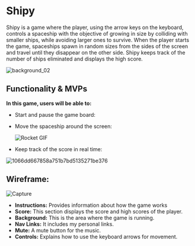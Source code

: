 Shipy
=========
Shipy is a game where the player, using the arrow keys on the keyboard, controls a spaceship with the objective of growing in size by colliding with smaller ships, while avoiding larger ones to survive. When the player starts the game, spaceships spawn in random sizes from the sides of the screen and travel until they disappear on the other side. Shipy keeps track of the number of ships eliminated and displays the high score.

![background_02](https://github.com/Rafa-Camp04/Shipy/assets/161013936/daecc79f-b4a1-400e-9da4-5f03b91846e4)

Functionality & MVPs
----------------------
__In this game, users will be able to:__

* Start and pause the game board:



* Move the spaceship around the screen:

  ![Rocket  GIF](https://github.com/Rafa-Camp04/Shipy/assets/161013936/3bcebcd2-7e3f-40bb-b12e-db71fa830b48)
  
* Keep track of the score in real time:

![1066dd667858a751b7bd5135271be376](https://github.com/Rafa-Camp04/Shipy/assets/161013936/1615b464-b3da-4534-811c-6afcb9e27ad9)

Wireframe:
----------
![Capture](https://github.com/Rafa-Camp04/Shipy/assets/161013936/95f55443-67b7-423b-830f-2413227280d3)

* __Instructions:__ Provides information about how the game works
* __Score:__ This section displays the score and high scores of the player.
* __Background:__ This is the area where the game is running.
* __Nav Links:__ It includes my personal links.
* __Mute:__ A mute button for the music.
* __Controls:__ Explains how to use the keyboard arrows for movement.
